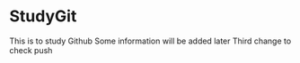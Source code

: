# StudyGit
This is to study Github
Some information will be added later 
Third change to check push
